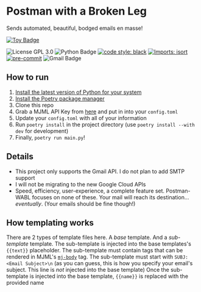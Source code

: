 # Postman with a Broken Leg

Sends automated, beautiful, bodged emails en masse!

<a href="https://project-types.github.io/#toy">
  <img src="https://img.shields.io/badge/project%20type-toy-blue?style=for-the-badge" alt="Toy Badge"/>
</a>

![License GPL 3.0](https://img.shields.io/badge/License-GPL%203.0-purple?style=for-the-badge)
![Python Badge](https://img.shields.io/badge/Python-3776AB?logo=python&logoColor=fff&style=for-the-badge)
[![code style: black](https://img.shields.io/badge/code_style-black-000000.svg?style=for-the-badge)](https://github.com/psf/black)
[![Imports: isort](https://img.shields.io/badge/%20imports-isort-%231674b1?style=for-the-badge&labelColor=ef8336)](https://pycqa.github.io/isort/)
[![pre-commit](https://img.shields.io/badge/pre--commit-enabled-brightgreen?logo=pre-commit&style=for-the-badge)](https://github.com/pre-commit/pre-commit)
![Gmail Badge](https://img.shields.io/badge/Gmail-EA4335?logo=gmail&logoColor=fff&style=for-the-badge)

## How to run

1. [Install the latest version of Python for your system](https://www.python.org/downloads/)
2. [Install the Poetry package manager](https://python-poetry.org/docs/#installation)
3. Clone this repo
4. Grab a MJML API Key from [here](https://mjml.io/api) and put in into your `config.toml`
5. Update your `config.toml` with all of your information
6. Run `poetry install` in the project directory (use `poetry install --with dev` for development)
7. Finally, `poetry run main.py`!

## Details
- This project only supports the Gmail API. I do not plan to add SMTP support
- I will not be migrating to the new Google Cloud APIs
- Speed, efficiency, user-experience, a complete feature set. Postman-WABL focuses on none of these. Your mail will reach its destination... _eventually_. (Your emails should be fine though!)

## How templating works
There are 2 types of template files here. A _base_ template. And a _sub-template_ template. The sub-template is injected into the base templates's `{{text}}` placeholder.
The sub-template must contain tags that can be rendered in MJML's [`mj-body`](https://documentation.mjml.io/#mj-body) tag. 
The sub-template must start with `SUBJ:<Email Subject>\n` (as you can guess, this is how you specify your email's subject. This line is _not_ injected into the base template)
Once the sub-template is injected into the base template, `{{name}}` is replaced with the provided name
